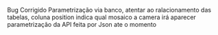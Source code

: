 Bug Corrigido 
Parametrização via banco, atentar ao ralacionamento das tabelas, coluna position indica qual mosaico a camera irá aparecer
parametrização da API feita por Json ate o momento
